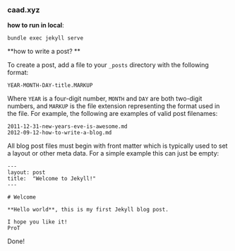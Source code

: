 ### caad.xyz

**how to run in local**:  

```
bundle exec jekyll serve  
```

**how to write a post? **

To create a post, add a file to your `_posts` directory with the following format:

`YEAR-MONTH-DAY-title.MARKUP`  

Where `YEAR` is a four-digit number, `MONTH` and `DAY` are both two-digit numbers, and `MARKUP` is the file extension representing the format used in the file. For example, the following are examples of valid post filenames:

```
2011-12-31-new-years-eve-is-awesome.md
2012-09-12-how-to-write-a-blog.md
```

All blog post files must begin with front matter which is typically used to set a layout or other meta data. For a simple example this can just be empty:

```
---
layout: post
title:  "Welcome to Jekyll!"
---

# Welcome

**Hello world**, this is my first Jekyll blog post.

I hope you like it!
ProT
```

Done!